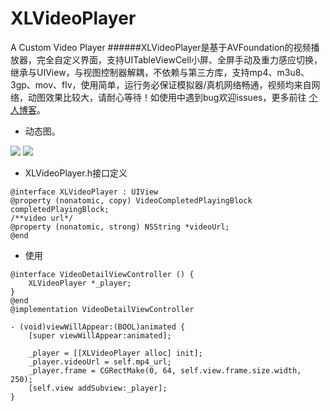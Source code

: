 # XLVideoPlayer
A Custom Video Player
######XLVideoPlayer是基于AVFoundation的视频播放器，完全自定义界面，支持UITableViewCell小屏、全屏手动及重力感应切换，继承与UIView，与视图控制器解耦，不依赖与第三方库，支持mp4、m3u8、3gp、mov、flv，使用简单，运行务必保证模拟器/真机网络畅通，视频均来自网络，动图效果比较大，请耐心等待！如使用中遇到bug欢迎issues，更多前往 [个人博客](http://www.jianshu.com/users/edad244257e2/latest_articles)。
- 动态图。

![](https://github.com/ShelinShelin/XLVideoPlayer/blob/master/gif/Untitled_1.gif)
![](https://github.com/ShelinShelin/XLVideoPlayer/blob/master/gif/Untitled_2.gif)
- XLVideoPlayer.h接口定义
```
@interface XLVideoPlayer : UIView
@property (nonatomic, copy) VideoCompletedPlayingBlock completedPlayingBlock;
/**video url*/
@property (nonatomic, strong) NSString *videoUrl;
@end
```
- 使用
```
@interface VideoDetailViewController () {
    XLVideoPlayer *_player;
}
@end
@implementation VideoDetailViewController

- (void)viewWillAppear:(BOOL)animated {
    [super viewWillAppear:animated];
    
    _player = [[XLVideoPlayer alloc] init];
    _player.videoUrl = self.mp4_url;
    _player.frame = CGRectMake(0, 64, self.view.frame.size.width, 250);
    [self.view addSubview:_player];
}
```


